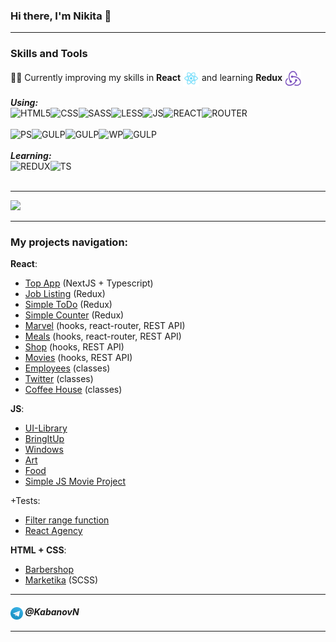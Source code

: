 ### Hi there, I'm Nikita 👋

---
### Skills and Tools
🌱🔭 Currently improving my skills in __React__ <img align="center" width="26px" alt="REACT" src="https://raw.githubusercontent.com/github/explore/80688e429a7d4ef2fca1e82350fe8e3517d3494d/topics/react/react.png" /> and learning __Redux__ <img align="center" width="26px" alt="REDUX" src="https://raw.githubusercontent.com/github/explore/80688e429a7d4ef2fca1e82350fe8e3517d3494d/topics/redux/redux.png" />
<br />
<br />
___Using:___ <br />
<img align="left" alt="HTML5" src="https://img.shields.io/badge/html5-%23E34F26.svg?style=for-the-badge&logo=html5&logoColor=white" />
<img align="left" alt="CSS" src="https://img.shields.io/badge/css3-%231572B6.svg?style=for-the-badge&logo=css3&logoColor=white" />
<img align="left" alt="SASS" src="https://img.shields.io/badge/SASS-hotpink.svg?style=for-the-badge&logo=SASS&logoColor=white" />
<img align="left" alt="LESS" src="https://img.shields.io/badge/less-2B4C80?style=for-the-badge&logo=less&logoColor=white" />
<img align="left" alt="JS" src="https://img.shields.io/badge/javascript-%23323330.svg?style=for-the-badge&logo=javascript&logoColor=%23F7DF1E" />
<img align="left" alt="REACT" src="https://img.shields.io/badge/react-%2320232a.svg?style=for-the-badge&logo=react&logoColor=%2361DAFB" />
<img align="left" alt="ROUTER" src="https://img.shields.io/badge/React_Router-CA4245?style=for-the-badge&logo=react-router&logoColor=white" />
<br />
<br />
<img align="left" alt="PS" src="https://img.shields.io/badge/adobe%20photoshop-%2331A8FF.svg?style=for-the-badge&logo=adobe%20photoshop&logoColor=white" />
<img align="left" alt="GULP" src="https://img.shields.io/badge/figma-%23F24E1E.svg?style=for-the-badge&logo=figma&logoColor=white" />
<img align="left" alt="GULP" src="https://img.shields.io/badge/Postman-FF6C37?style=for-the-badge&logo=postman&logoColor=white" />
<img align="left" alt="WP" src="https://img.shields.io/badge/webpack-%238DD6F9.svg?style=for-the-badge&logo=webpack&logoColor=black" />
<img align="left" alt="GULP" src="https://img.shields.io/badge/GULP-%23CF4647.svg?style=for-the-badge&logo=gulp&logoColor=white" />
<br />
<br />
___Learning:___ <br />
<img align="left" alt="REDUX" src="https://img.shields.io/badge/redux-%23593d88.svg?style=for-the-badge&logo=redux&logoColor=white" /> <img alt="TS" src="https://img.shields.io/badge/typescript-%23007ACC.svg?style=for-the-badge&logo=typescript&logoColor=white" />
<br />
<br/>

---

<img src="https://github-readme-stats.vercel.app/api/top-langs/?username=kabanovn&layout=compact)](https://github.com/kabanovn/github-readme-stats"/>

---
### My projects navigation: <br/>

**React**:

-   [Top App](https://github.com/KabanovN/next-top-app) (NextJS + Typescript)
-   [Job Listing](https://github.com/KabanovN/redux-job-listing) (Redux)
-   [Simple ToDo](https://github.com/KabanovN/simple-redux-todos) (Redux)
-   [Simple Counter](https://github.com/KabanovN/simple-redux-counter) (Redux)
-   [Marvel](https://github.com/KabanovN/react-marvel) (hooks, react-router, REST API)
-   [Meals](https://github.com/KabanovN/react-meals) (hooks, react-router, REST API)
-   [Shop](https://github.com/KabanovN/react-shop) (hooks, REST API)
-   [Movies](https://github.com/KabanovN/react-movies) (hooks, REST API)
-   [Employees](https://github.com/KabanovN/react-employees) (classes)
-   [Twitter](https://github.com/KabanovN/Twitter-React) (classes)
-   [Coffee House](https://github.com/KabanovN/react-coffee-house) (classes)

**JS**:

-   [UI-Library](https://github.com/KabanovN/UI-library)
-   [BringItUp](https://github.com/KabanovN/BringItUp)
-   [Windows](https://github.com/KabanovN/Window-Project)
-   [Art](https://github.com/KabanovN/Art)
-   [Food](https://github.com/KabanovN/Food)
-   [Simple JS Movie Project](https://github.com/KabanovN/project-Movie)

+Tests:

-   [Filter range function](https://github.com/KabanovN/filter-courses-test)
-   [React Agency](https://github.com/KabanovN/react-agency)

**HTML + CSS**:

-   [Barbershop](https://github.com/KabanovN/Barbershop)
-   [Marketika](https://github.com/KabanovN/Marketika) (SCSS)

---

#### <img width="20px" align="center" alt="telegram" src="https://raw.githubusercontent.com/github/explore/80688e429a7d4ef2fca1e82350fe8e3517d3494d/topics/telegram/telegram.png" /> _@KabanovN_

---
